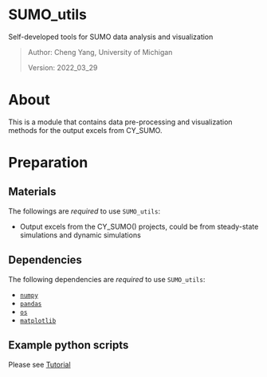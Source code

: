 # SUMO_utils
Self-developed tools for SUMO data analysis and visualization
 > Author: Cheng Yang, University of Michigan 
 > 
 > Version: 2022_03_29 

# About 
This is a module that contains data pre-processing and visualization methods for the output excels from CY_SUMO. 

# Preparation
## Materials
The followings are *required* to use `SUMO_utils`:
- Output excels from the CY_SUMO() projects, could be from steady-state simulations and dynamic simulations

## Dependencies
The following dependencies are *required* to use `SUMO_utils`:
- [`numpy`](https://numpy.org/doc/stable/user/index.html)
- [`pandas`](https://pandas.pydata.org/)
- [`os`](https://docs.python.org/3/library/os.html)
- [`matplotlib`](https://matplotlib.org/stable/index.html) 

## Example python scripts 
Please see [Tutorial](https://github.com/ChengYangUmich/SUMO_utils/blob/main/Tutorial.md)
